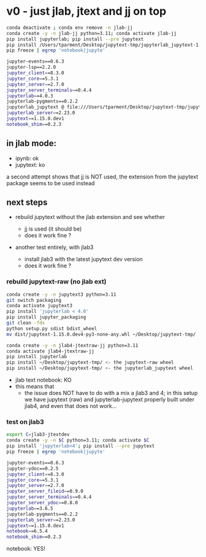# v0 - just jlab, jtext and jj on top

```bash
conda deactivate ; conda env remove -n jlab-jj
conda create -y -n jlab-jj python=3.11; conda activate jlab-jj
pip install jupyterlab; pip install --pre jupytext
pip install /Users/tparment/Desktop/jupytext-tmp/jupyterlab_jupytext-1.5.0a1-py3-none-any.whl
pip freeze | egrep 'notebook|jupyte'
```

```bash
jupyter-events==0.6.3
jupyter-lsp==2.2.0
jupyter_client==8.3.0
jupyter_core==5.3.1
jupyter_server==2.7.0
jupyter_server_terminals==0.4.4
jupyterlab==4.0.3
jupyterlab-pygments==0.2.2
jupyterlab_jupytext @ file:///Users/tparment/Desktop/jupytext-tmp/jupyterlab_jupytext-1.5.0a1-py3-none-any.whl#sha256=9952aeb691081d854121045701c7b68232474a392456342449ae07821fdcb336
jupyterlab_server==2.23.0
jupytext==1.15.0.dev1
notebook_shim==0.2.3
```

## in jlab mode:

* ipynb: ok
* jupytext: ko

a second attempt shows that jj is NOT used, the extension from the jupytext package seems to be used instead

## next steps

* rebuild jupytext without the jlab extension and see whether
  * jj is used (it should be)
  * does it work fine ?

* another test entirely, with jlab3
  * install jlab3 with the latest jupytext dev version
  * does it work fine ?

### rebuild jupytext-raw (no jlab ext)

```bash
conda create -y -n jupytext3 python=3.11
git switch packaging
conda activate jupytext3
pip install 'jupyterlab < 4.0'
pip install jupyter_packaging
git clean -fdx
python setup.py sdist bdist_wheel
mv dist/jupytext-1.15.0.dev4-py3-none-any.whl ~/Desktop/jupytext-tmp/
```

```bash
conda create -y -n jlab4-jtextraw-jj python=3.11
conda activate jlab4-jtextraw-jj
pip install jupyterlab
pip install ~/Desktop/jupytext-tmp/ <- the jupytext-raw wheel
pip install ~/Desktop/jupytext-tmp/ <- the jupyterlab_jupytext wheel
```

* jlab text notebook: KO
* this means that
  * the issue does NOT have to do with a mix a jlab3 and 4; in this setup we
    have jupytext (raw) and jupyterlab-jupytext properly built under jlab4, and
    even that does not work...

### test on jlab3

```bash
export C=jlab3-jtextdev
conda create -y -n $C python=3.11; conda activate $C
pip install 'jupyterlab<4'; pip install --pre jupytext
pip freeze | egrep 'notebook|jupyte'
```

```bash
jupyter-events==0.6.3
jupyter-ydoc==0.2.5
jupyter_client==8.3.0
jupyter_core==5.3.1
jupyter_server==2.7.0
jupyter_server_fileid==0.9.0
jupyter_server_terminals==0.4.4
jupyter_server_ydoc==0.8.0
jupyterlab==3.6.5
jupyterlab-pygments==0.2.2
jupyterlab_server==2.23.0
jupytext==1.15.0.dev1
notebook==6.5.4
notebook_shim==0.2.3
```

notebook: YES!
